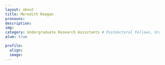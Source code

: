 ```yaml
---
layout: about
title: Meredith Reagan
pronouns:
description:
img:
category: Undergraduate Research Assistants # Postdoctoral Fellows, Graduate Students, Postbac Research Assistants, Undergraduate Research Assistants
alum: true

profile:
  align:
  image:
---
```

